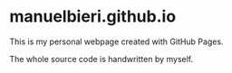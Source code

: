 # manuelbieri.github.io

This is my personal webpage created with GitHub Pages.

The whole source code is handwritten by myself.
